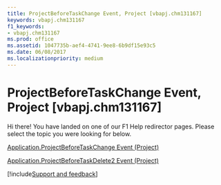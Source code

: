 ```yaml
---
title: ProjectBeforeTaskChange Event, Project [vbapj.chm131167]
keywords: vbapj.chm131167
f1_keywords:
- vbapj.chm131167
ms.prod: office
ms.assetid: 1047735b-aef4-4741-9ee8-6b9df15e93c5
ms.date: 06/08/2017
ms.localizationpriority: medium
---
```



# ProjectBeforeTaskChange Event, Project [vbapj.chm131167]

Hi there! You have landed on one of our F1 Help redirector pages. Please select the topic you were looking for below.

[Application.ProjectBeforeTaskChange Event (Project)](https://msdn.microsoft.com/library/995024c3-b031-0ddd-0fbe-4d817f237473%28Office.15%29.aspx)

[Application.ProjectBeforeTaskDelete2 Event (Project)](https://msdn.microsoft.com/library/2c695579-bfe4-d109-eebc-4fb258a95c1e%28Office.15%29.aspx)

[!include[Support and feedback](~/includes/feedback-boilerplate.md)]